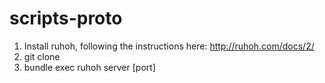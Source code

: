 scripts-proto
=============

1. Install ruhoh, following the instructions here: http://ruhoh.com/docs/2/
2. git clone
3. bundle exec ruhoh server [port]
